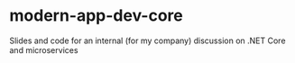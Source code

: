 # modern-app-dev-core
Slides and code for an internal (for my company) discussion on .NET Core and microservices
